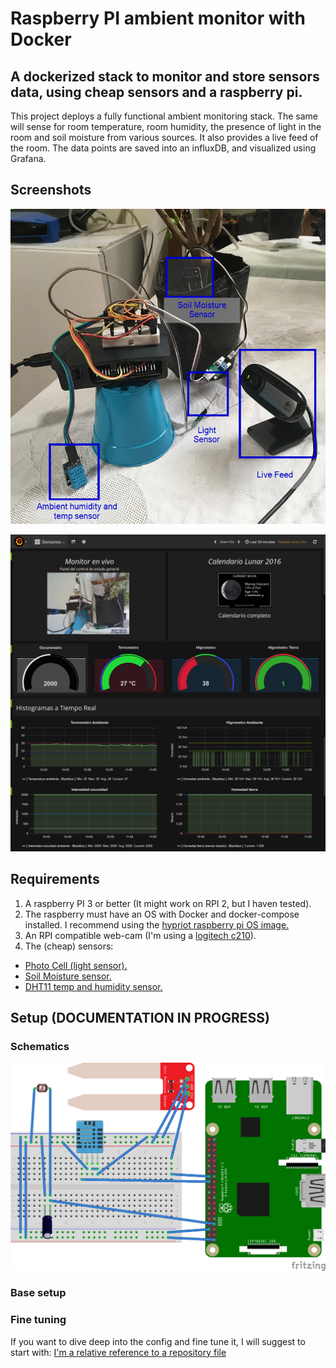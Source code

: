 # Raspberry PI ambient monitor with Docker
## A dockerized stack to monitor and store sensors data, using cheap sensors and a raspberry pi.

This project deploys a fully functional ambient monitoring stack. The same will sense for room temperature, room humidity, the presence of light in the room and soil moisture from various sources. It also provides a live feed of the room.
The data points are saved into an influxDB, and visualized using Grafana.

## Screenshots
![Hardware Screenshot placeholder](/images/rpi_wiring.png?raw=true "RPI wiring")

![Dashboard Screenshot placeholder](/images/dashboard.png?raw=true "Grafana Dashboard")

## Requirements
1. A raspberry PI 3 or better (It might work on RPI 2, but I haven tested).
2. The raspberry must have an OS with Docker and docker-compose installed. I recommend using the [hypriot raspberry pi OS image.](https://blog.hypriot.com/downloads/)
3. An RPI compatible web-cam (I'm using a [logitech c210](http://support.logitech.com/product/webcam-c210)).
4. The (cheap) sensors:
  * [Photo Cell (light sensor).](https://www.sparkfun.com/products/9088)
  * [Soil Moisture sensor.](https://www.sparkfun.com/products/13322)
  * [DHT11 temp and humidity sensor.](https://www.adafruit.com/product/386)

## Setup (DOCUMENTATION IN PROGRESS)
### Schematics
![Hardware Schematics placeholder](/images/schematics.png?raw=true "RPI schematics")
### Base setup
### Fine tuning
If you want to dive deep into the config and fine tune it, I will suggest to start with:
[I'm a relative reference to a repository file](../blob/master/LICENSE)

